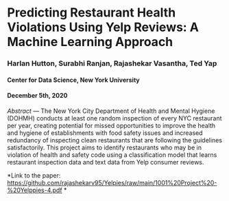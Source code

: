 # Predicting Restaurant Health Violations Using Yelp Reviews: A Machine Learning Approach
### Harlan Hutton, Surabhi Ranjan, Rajashekar Vasantha, Ted Yap
#### Center for Data Science, New York University
#### December 5th, 2020


*Abstract* — The New York City Department of Health and Mental Hygiene (DOHMH) conducts at least one random inspection of every NYC restaurant per year, creating potential for missed opportunities to improve the health and hygiene of establishments with food safety issues and increased redundancy of inspecting clean restaurants that are following the guidelines satisfactorily. This project aims to identify restaurants who may be in violation of health and safety code using a classification model that learns restaurant inspection data and text data from Yelp consumer reviews. 

*Link to the paper: https://github.com/rajashekarv95/Yelpies/raw/main/1001%20Project%20-%20Yelppies-4.pdf *
